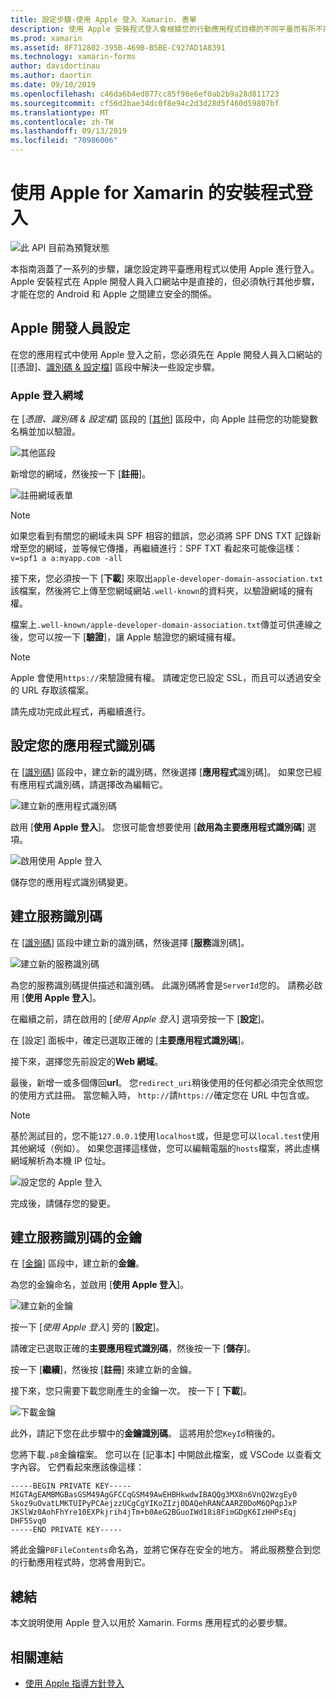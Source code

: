 ```yaml
---
title: 設定步驟-使用 Apple 登入 Xamarin. 表單
description: 使用 Apple 安裝程式登入會根據您的行動應用程式目標的不同平臺而有所不同。
ms.prod: xamarin
ms.assetid: 8F712802-395B-469B-B5BE-C927AD1A8391
ms.technology: xamarin-forms
author: davidortinau
ms.author: daortin
ms.date: 09/10/2019
ms.openlocfilehash: c46da6b4ed877cc85f98e6ef0ab2b9a28d811723
ms.sourcegitcommit: cf56d2bae34dc0f8e94c2d3d28d5f460d59807bf
ms.translationtype: MT
ms.contentlocale: zh-TW
ms.lasthandoff: 09/13/2019
ms.locfileid: "70986006"
---
```

# <a name="setup-sign-in-with-apple-for-xamarinforms"></a>使用 Apple for Xamarin 的安裝程式登入

![此 API 目前為預覽狀態](~/media/shared/preview.png)

本指南涵蓋了一系列的步驟，讓您設定跨平臺應用程式以使用 Apple 進行登入。 Apple 安裝程式在 Apple 開發人員入口網站中是直接的，但必須執行其他步驟，才能在您的 Android 和 Apple 之間建立安全的關係。 

## <a name="apple-developer-setup"></a>Apple 開發人員設定

在您的應用程式中使用 Apple 登入之前，您必須先在 Apple 開發人員入口網站的 [[憑證]、[識別碼 & 設定檔](https://developer.apple.com/account/resources/)] 區段中解決一些設定步驟。

### <a name="apple-sign-in-domain"></a>Apple 登入網域

在 [*憑證、識別碼 & 設定檔*] 區段的 [[其他](https://developer.apple.com/account/resources/services/list)] 區段中，向 Apple 註冊您的功能變數名稱並加以驗證。

![其他區段](sign-in-images/readme-signin-domain-configure.png)

新增您的網域，然後按一下 [**註冊**]。

![註冊網域表單](sign-in-images/readme-signin-domain-more.png)

> [!NOTE]
> 如果您看到有關您的網域未與 SPF 相容的錯誤，您必須將 SPF DNS TXT 記錄新增至您的網域，並等候它傳播，再繼續進行：SPF TXT 看起來可能像這樣：`v=spf1 a a:myapp.com -all`

接下來，您必須按一下 [**下載**] 來取出`apple-developer-domain-association.txt`該檔案，然後將它上傳至您網域網站`.well-known`的資料夾，以驗證網域的擁有權。

檔案上`.well-known/apple-developer-domain-association.txt`傳並可供連線之後，您可以按一下 [**驗證**]，讓 Apple 驗證您的網域擁有權。

> [!NOTE]
> Apple 會使用`https://`來驗證擁有權。 請確定您已設定 SSL，而且可以透過安全的 URL 存取該檔案。

請先成功完成此程式，再繼續進行。

## <a name="setup-your-app-id"></a>設定您的應用程式識別碼

在 [[識別碼](https://developer.apple.com/account/resources/identifiers/list)] 區段中，建立新的識別碼，然後選擇 [**應用程式**識別碼]。 如果您已經有應用程式識別碼，請選擇改為編輯它。

![建立新的應用程式識別碼](sign-in-images/readme-appid-create.png)

啟用 [**使用 Apple 登入**]。 您很可能會想要使用 [**啟用為主要應用程式識別碼**] 選項。

![啟用使用 Apple 登入](sign-in-images/readme-appid-signin.png)

儲存您的應用程式識別碼變更。

## <a name="create-a-service-id"></a>建立服務識別碼

在 [[識別碼](https://developer.apple.com/account/resources/identifiers/list/serviceId)] 區段中建立新的識別碼，然後選擇 [**服務**識別碼]。

![建立新的服務識別碼](sign-in-images/readme-serviceid-create.png)

為您的服務識別碼提供描述和識別碼。  此識別碼將會是`ServerId`您的。  請務必啟用 [**使用 Apple 登入**]。

在繼續之前，請在啟用的 [_使用 Apple 登入_] 選項旁按一下 [**設定**]。

在 [設定] 面板中，確定已選取正確的 [**主要應用程式識別碼**]。

接下來，選擇您先前設定的**Web 網域**。

最後，新增一或多個傳回**url**。  您`redirect_uri`稍後使用的任何都必須完全依照您的使用方式註冊。  當您輸入時， `http://`請`https://`確定您在 URL 中包含或。

> [!NOTE]
> 基於測試目的，您不能`127.0.0.1`使用`localhost`或，但是您可以`local.test`使用其他網域（例如）。  如果您選擇這樣做，您可以編輯電腦的`hosts`檔案，將此虛構網域解析為本機 IP 位址。

![設定您的 Apple 登入](sign-in-images/readme-serviceid-configure.png)

完成後，請儲存您的變更。

## <a name="create-a-key-for-your-services-id"></a>建立服務識別碼的金鑰

在 [[金鑰](https://developer.apple.com/account/resources/authkeys/list)] 區段中，建立新的**金鑰**。

為您的金鑰命名，並啟用 [**使用 Apple 登入**]。

![建立新的金鑰](sign-in-images/readme-key-create.png)

按一下 [_使用 Apple 登入_] 旁的 [**設定**]。

請確定已選取正確的**主要應用程式識別碼**，然後按一下 [**儲存**]。

按一下 [**繼續**]，然後按 [**註冊**] 來建立新的金鑰。

接下來，您只需要下載您剛產生的金鑰一次。  按一下 [ **下載**]。

![下載金鑰](sign-in-images/readme-key-download.png)

此外，請記下您在此步驟中的**金鑰識別碼**。 這將用於您`KeyId`稍後的。

您將下載`.p8`金鑰檔案。  您可以在 [記事本] 中開啟此檔案，或 VSCode 以查看文字內容。  它們看起來應該像這樣：

```
-----BEGIN PRIVATE KEY-----
MIGTAgEAMBMGBasGSM49AgGFCCqGSM49AwEHBHkwdwIBAQQg3MX8n6VnQ2WzgEy0
Skoz9uOvatLMKTUIPyPCAejzzUCgCgYIKoZIzj0DAQehRANCAARZ0DoM6QPqpJxP
JKSlWz0AohFhYre10EXPkjrih4jTm+b0AeG2BGuoIWd18i8FimGDgK6IzHHPsEqj
DHF5Svq0
-----END PRIVATE KEY-----
```

將此金鑰`P8FileContents`命名為，並將它保存在安全的地方。 將此服務整合到您的行動應用程式時，您將會用到它。

## <a name="summary"></a>總結

本文說明使用 Apple 登入以用於 Xamarin. Forms 應用程式的必要步驟。

## <a name="related-links"></a>相關連結

- [使用 Apple 指導方針登入](https://developer.apple.com/design/human-interface-guidelines/sign-in-with-apple/overview/)
  